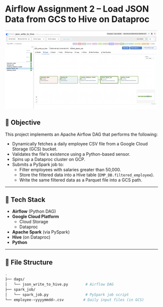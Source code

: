 # Airflow Assignment 2 – Load JSON Data from GCS to Hive on Dataproc

![DAG Flow](DAG_flow.png)

## 📌 Objective

This project implements an Apache Airflow DAG that performs the following:

- Dynamically fetches a daily employee CSV file from a Google Cloud Storage (GCS) bucket.
- Validates the file's existence using a Python-based sensor.
- Spins up a Dataproc cluster on GCP.
- Submits a PySpark job to:
  - Filter employees with salaries greater than 50,000.
  - Store the filtered data into a Hive table (`EMP_DB.filtered_employee`).
  - Write the same filtered data as a Parquet file into a GCS path.

---

## 🧰 Tech Stack

- **Airflow** (Python DAG)
- **Google Cloud Platform**
  - Cloud Storage
  - Dataproc
- **Apache Spark** (via PySpark)
- **Hive** (on Dataproc)
- **Python**

---

## 📁 File Structure

```bash
.
├── dags/
│   └── json_write_to_hive.py        # Airflow DAG
├── spark_job/
│   └── spark_job.py                 # PySpark job script
└── employee-<yyyymmdd>.csv         # Daily input files (in GCS)

